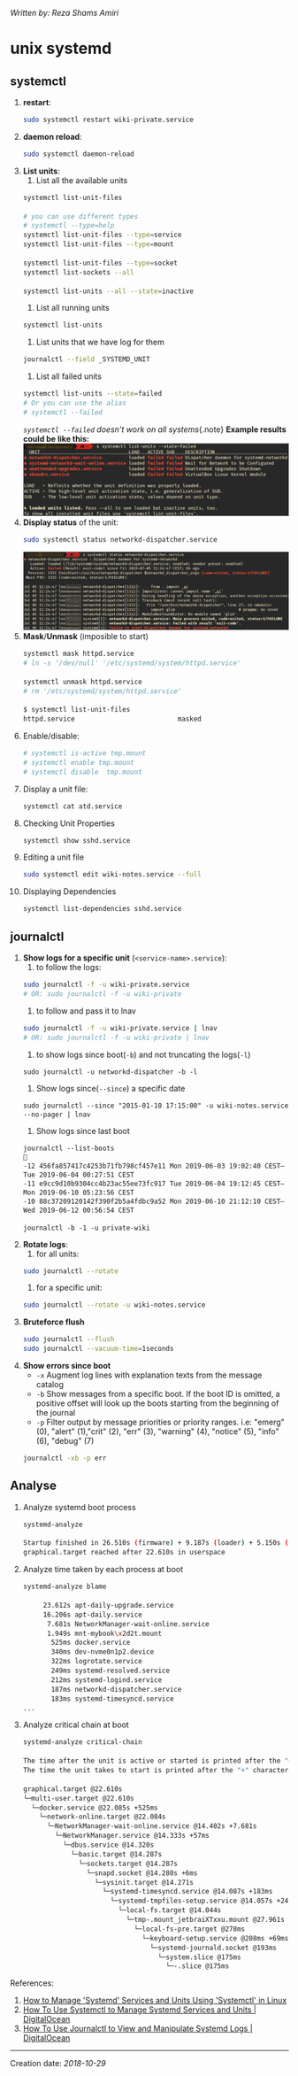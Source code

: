 _Written by: Reza Shams Amiri_

# unix systemd

## systemctl
1. **restart**:
    ``` sh
    sudo systemctl restart wiki-private.service 
    ```
1. **daemon reload**:
    ``` sh
    sudo systemctl daemon-reload
    ```
1. **List units**:
    1. List all the available units       
    ``` sh
    systemctl list-unit-files
    
    # you can use different types
    # systemctl --type=help
    systemctl list-unit-files --type=service
    systemctl list-unit-files --type=mount
    
    systemctl list-unit-files --type=socket
    systemctl list-sockets --all
    
    systemctl list-units --all --state=inactive
    
    ```
    1. List all running units    
    ``` sh
    systemctl list-units    
    ```
    1. List units that we have log for them 
    ``` sh
    journalctl --field _SYSTEMD_UNIT
    ```
    1. List all failed units
    ``` sh
    systemctl list-units --state=failed
    # Or you can use the alias
    # systemctl --failed        
    ```    
    _`systemctl --failed` doesn't work on all systems_{.note}
    **Example results could be like this:**
    ![failed-services.png](/img/unix/failed-services.png)
1. **Display status** of the unit:
   ``` sh
   sudo systemctl status networkd-dispatcher.service      
   ```
   ![service-status.png](/img/unix/service-status.png)
1. **Mask**/**Unmask** (imposible to start)
    ``` sh
    systemctl mask httpd.service
    # ln -s '/dev/null' '/etc/systemd/system/httpd.service'    

    systemctl unmask httpd.service
    # rm '/etc/systemd/system/httpd.service'
    
    $ systemctl list-unit-files    
    httpd.service                          masked
    ```
1. Enable/disable:
    ``` sh
    # systemctl is-active tmp.mount
    # systemctl enable tmp.mount
    # systemctl disable  tmp.mount
    ```
1. Display a unit file:
    ``` sh
    systemctl cat atd.service
    ```
1. Checking Unit Properties   
    ``` sh
    systemctl show sshd.service
    ```
1. Editing a unit file
    ``` sh
    sudo systemctl edit wiki-notes.service --full
    ```
1. Displaying Dependencies   
    ``` sh
    systemctl list-dependencies sshd.service
    ```
    
##  journalctl  
1. **Show logs for a specific unit** (`<service-name>.service`):
   1. to follow the logs:
   ``` sh
   sudo journalctl -f -u wiki-private.service
   # OR: sudo journalctl -f -u wiki-private
   ```
   1. to follow and pass it to lnav
   ``` sh
   sudo journalctl -f -u wiki-private.service | lnav
   # OR: sudo journalctl -f -u wiki-private | lnav
   ```
   1. to show logs since boot(`-b`) and not truncating the logs(`-l`) 
   ``` 
   sudo journalctl -u networkd-dispatcher -b -l
   ```
   1. Show logs since(`--since`) a specific date
   ``` 
   sudo journalctl --since "2015-01-10 17:15:00" -u wiki-notes.service --no-pager | lnav
   ```
   1. Show logs since last boot
   ``` 
   journalctl --list-boots
   
   -12 456fa857417c4253b71fb798cf457e11 Mon 2019-06-03 19:02:40 CEST—Tue 2019-06-04 00:27:51 CEST
   -11 e9cc9d10b9304cc4b23ac55ee73fc917 Tue 2019-06-04 19:12:45 CEST—Mon 2019-06-10 05:23:56 CEST   
   -10 88c37209120142f390f2b5a4fdbc9a52 Mon 2019-06-10 21:12:10 CEST—Wed 2019-06-12 00:56:54 CEST
   
   journalctl -b -1 -u private-wiki
   ```
1. **Rotate logs**:
    1. for all units:
    ``` sh
    sudo journalctl --rotate
    ```
    1. for a specific unit:
    ``` sh
    sudo journalctl --rotate -u wiki-notes.service
    ```
1. **Bruteforce flush**
    ``` sh
    sudo journalctl --flush
    sudo journalctl --vacuum-time=1seconds
    ```
1. **Show errors since boot**
   * `-x` Augment log lines with explanation texts from the message catalog
   * `-b` Show messages from a specific boot. If the boot ID is omitted, a positive offset will look up the boots starting from the beginning of the journal
   * `-p` Filter output by message priorities or priority ranges. i.e: "emerg" (0), "alert" (1),"crit" (2), "err" (3), "warning" (4), "notice" (5), "info" (6), "debug" (7)
   ``` sh
   journalctl -xb -p err
   ```

## Analyse

1.  Analyze systemd boot process     
    ``` sh
    systemd-analyze
    
    Startup finished in 26.510s (firmware) + 9.187s (loader) + 5.150s (kernel) + 1min 1.908s (userspace) = 1min 42.756s
    graphical.target reached after 22.610s in userspace
    ```
1.  Analyze time taken by each process at boot   
    ``` sh
    systemd-analyze blame
    
         23.612s apt-daily-upgrade.service
         16.206s apt-daily.service
          7.681s NetworkManager-wait-online.service
          1.949s mnt-mybook\x2d2t.mount
           525ms docker.service
           340ms dev-nvme0n1p2.device
           322ms logrotate.service
           249ms systemd-resolved.service
           212ms systemd-logind.service
           187ms networkd-dispatcher.service
           183ms systemd-timesyncd.service
    ...
    ```
1.  Analyze critical chain at boot   
    ``` sh
    systemd-analyze critical-chain
    
    The time after the unit is active or started is printed after the "@" character.
    The time the unit takes to start is printed after the "+" character.

    graphical.target @22.610s
    └─multi-user.target @22.610s
      └─docker.service @22.085s +525ms
        └─network-online.target @22.084s
          └─NetworkManager-wait-online.service @14.402s +7.681s
            └─NetworkManager.service @14.333s +57ms
              └─dbus.service @14.320s
                └─basic.target @14.287s
                  └─sockets.target @14.287s
                    └─snapd.socket @14.280s +6ms
                      └─sysinit.target @14.271s
                        └─systemd-timesyncd.service @14.087s +183ms
                          └─systemd-tmpfiles-setup.service @14.057s +24ms
                            └─local-fs.target @14.044s
                              └─tmp-.mount_jetbraiXTxxu.mount @27.961s
                                └─local-fs-pre.target @278ms
                                  └─keyboard-setup.service @208ms +69ms
                                    └─systemd-journald.socket @193ms
                                      └─system.slice @175ms
                                        └─-.slice @175ms

    ```

References:
1. [How to Manage 'Systemd' Services and Units Using 'Systemctl' in Linux][HTMSSAUUSIL]
2. [How To Use Systemctl to Manage Systemd Services and Units | DigitalOcean][HTUSTMSSAUD]
3. [How To Use Journalctl to View and Manipulate Systemd Logs | DigitalOcean][HTUJTVAMSLD]

* * *
Creation date: _2018-10-29_

[HTMSSAUUSIL]: https://www.tecmint.com/manage-services-using-systemd-and-systemctl-in-linux/
[HTUSTMSSAUD]: https://www.digitalocean.com/community/tutorials/how-to-use-systemctl-to-manage-systemd-services-and-units
[HTUJTVAMSLD]: https://www.digitalocean.com/community/tutorials/how-to-use-journalctl-to-view-and-manipulate-systemd-logs